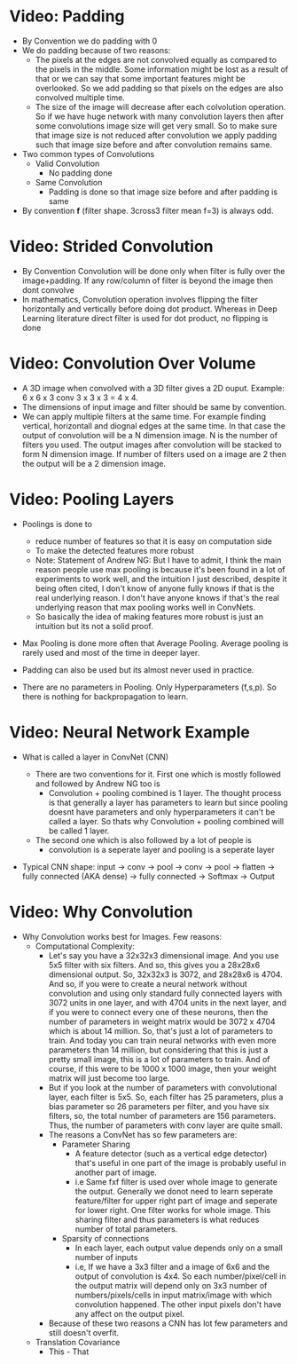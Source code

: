 # Video: Padding

  - By Convention we do padding with 0
  - We do padding because of two reasons:
    - The pixels at the edges are not convolved equally as compared to the pixels in the middle. Some information might be lost as a result of that or we can say that some important features might be overlooked. So we add padding so that pixels on the edges are also convolved multiple time.
    - The size of the image will decrease after each colvolution operation. So if we have huge network with many convolution layers then after some convolutions image size will get very small. So to make sure that image size is not reduced after convolution we apply padding such that image size before and after convolution remains same.
  - Two common types of Convolutions
    - Valid Convolution
      - No padding done
    - Same Convolution
      - Padding is done so that image size before and after padding is same
 - By convention **f** (filter shape. 3cross3 filter mean f=3) is always odd.


# Video: Strided Convolution
  - By Convention Convolution will be done only when filter is fully over the image+padding. If any row/column of filter is beyond the image then dont convolve
  - In mathematics, Convolution operation involves flipping the filter horizontally and vertically before doing dot product. Whereas in Deep Learning literature direct filter is used for dot product, no flipping is done


# Video: Convolution Over Volume
  - A 3D image when convolved with a 3D filter gives a 2D ouput. Example: 6 x 6 x 3 conv 3 x 3 x 3 = 4 x 4.
  - The dimensions of input image and filter should be same by convention.
  - We can apply multiple filters at the same time. For example finding vertical, horizontall and diognal edges at the same time. In that case the output of convolution will be a N dimension image. N is the number of filters you used. The output images after convolution will be stacked to form N dimension image. If number of filters used on a image are 2 then the output will be a 2 dimension image.


# Video: Pooling Layers
   - Poolings is done to 
        - reduce number of features so that it is easy on computation side
        - To make the detected features more robust
        - Note: Statement of Andrew NG: But I have to admit, I think the main reason people use max pooling is because it's been found in a lot of experiments to work well, and the intuition I just described, despite it being often cited, I don't know of anyone fully knows if that is the real underlying reason. I don't have anyone knows if that's the real underlying reason that max pooling works well in ConvNets.
        - So basically the idea of making features more robust is just an intuition but its not a solid proof.

   - Max Pooling is done more often that Average Pooling. Average pooling is rarely used and most of the time in deeper layer.
   - Padding can also be used but its almost never used in practice.
   - There are no parameters in Pooling. Only Hyperparameters (f,s,p). So there is nothing for backpropagation to learn.

# Video: Neural Network Example
   - What is called a layer in ConvNet (CNN) 
        - There are two conventions for it. First one which is mostly followed and followed by Andrew NG too is
            - Convolution + pooling combined is 1 layer. The thought process is that generally a layer has parameters to learn but since pooling doesnt have parameters and only hyperparameters it can't be called a layer. So thats why Convolution + pooling combined will be called 1 layer.
        - The second one which is also followed by a lot of people is
            - convolution is a seperate layer and pooling is a seperate layer

   - Typical CNN shape: input -> conv -> pool -> conv -> pool -> flatten -> fully connected (AKA dense) -> fully connected -> Softmax -> Output


# Video: Why Convolution
   - Why Convolution works best for Images. Few reasons:
       - Computational Complexity:
           - Let's say you have a 32x32x3 dimensional image. And you use 5x5 filter with six filters. And so, this gives you a 28x28x6 dimensional output. So, 32x32x3 is 3072, and 28x28x6 is 4704. And so, if you were to create a neural network without convolution and using only standard fully connected layers with 3072 units in one layer, and with 4704 units in the next layer, and if you were to connect every one of these neurons, then the number of parameters in  weight matrix would be 3072 x 4704 which is about 14 million. So, that's just a lot of parameters to train. And today you can train neural networks with even more parameters than 14 million, but considering that this is just a pretty small image, this is a lot of parameters to train. And of course, if this were to be 1000 x 1000 image, then your weight matrix will just become too large.
           - But if you look at the number of parameters with convolutional layer, each filter is 5x5. So, each filter has 25 parameters, plus a bias parameter so 26 parameters per filter, and you have six filters, so, the total number of parameters are 156 parameters. Thus, the number of parameters with conv layer are quite small.
           - The reasons a ConvNet has so few parameters are:
                - Parameter Sharing
                    - A feature detector (such as a vertical edge detector) that's useful in one part of the image is probably useful in another part of image.
                    - i.e Same fxf filter is used over whole image to generate the output. Generally we donot need to learn seperate feature/filter for upper right part of image and seperate for lower right. One filter works for whole image. This sharing filter and thus parameters is what reduces number of total parameters.
                - Sparsity of connections
                    - In each layer, each output value depends only on a small number of inputs
                    - i.e, If we have a 3x3 filter and a image of 6x6 and the output of convolution is 4x4. So each number/pixel/cell in the output matrix will depend only on 3x3 number of numbers/pixels/cells in input matrix/image with which convolution happened. The other input pixels don't have any affect on the output pixel.
            - Because of these two reasons a CNN has lot few parameters and still doesn't overfit.
        - Translation Covariance
            - This
                    - That
